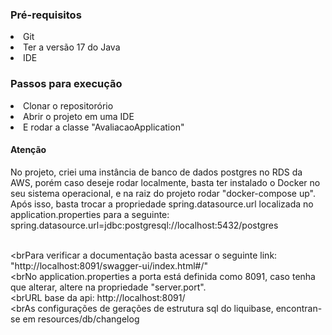 
<h3>Pré-requisitos</h3>

<li>Git</li>
<li>Ter a versão 17 do Java</li>
<li>IDE</li>

<h3>Passos para execução</h3>
<li>Clonar o repositorório</li>
<li>Abrir o projeto em uma IDE</li>
<li>E rodar a classe "AvaliacaoApplication"</li>

<h4>Atenção</h4>
No projeto, criei uma instância de banco de dados postgres no RDS da AWS, porém caso deseje rodar localmente, basta ter instalado o Docker no seu sistema operacional, e na raiz do projeto rodar "docker-compose up".
Após isso, basta trocar a propriedade spring.datasource.url localizada no application.properties para a seguinte:
<br>spring.datasource.url=jdbc:postgresql://localhost:5432/postgres

<br><brPara verificar a documentação basta acessar o seguinte link: "http://localhost:8091/swagger-ui/index.html#/"
<br><brNo application.properties a porta está definida como 8091, caso tenha que alterar, altere na propriedade "server.port".
<br><brURL base da api: http://localhost:8091/
<br><brAs configurações de gerações de estrutura sql do liquibase, encontran-se em resources/db/changelog
